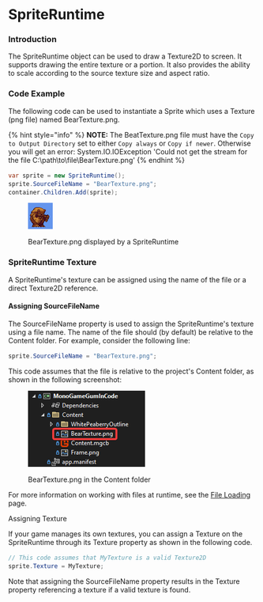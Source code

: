 # SpriteRuntime

### Introduction

The SpriteRuntime object can be used to draw a Texture2D to screen. It supports drawing the entire texture or a portion. It also provides the ability to scale according to the source texture size and aspect ratio.

### Code Example

The following code can be used to instantiate a Sprite which uses a Texture (png file) named BearTexture.png.

{% hint style="info" %}
**NOTE:** The BeatTexture.png file must have the `Copy to Output Directory` set to either `Copy always` or `Copy if newer`.  Otherwise you will get an error: System.IO.IOException 'Could not get the stream for the file C:\path\to\file\BearTexture.png'
{% endhint %}

```csharp
var sprite = new SpriteRuntime();
sprite.SourceFileName = "BearTexture.png";
container.Children.Add(sprite);
```

<figure><img src="../../.gitbook/assets/BearTextureOverBlueBackground.png" alt=""><figcaption><p>BearTexture.png displayed by a SpriteRuntime</p></figcaption></figure>

### SpriteRuntime Texture

A SpriteRuntime's texture can be assigned using the name of the file or a direct Texture2D reference.

#### Assigning SourceFileName

The SourceFileName property is used to assign the SpriteRuntime's texture using a file name. The name of the file should (by default) be relative to the Content folder. For example, consider the following line:

```csharp
sprite.SourceFileName = "BearTexture.png";
```

This code assumes that the file is relative to the project's Content folder, as shown in the following screenshot:

<figure><img src="../../.gitbook/assets/BearTexturePngInSolution.png" alt=""><figcaption><p>BearTexture.png in the Content folder</p></figcaption></figure>

For more information on working with files at runtime, see the [File Loading](../monogame/file-loading.md) page.

Assigning Texture

If your game manages its own textures, you can assign a Texture on the SpriteRuntime through its Texture property as shown in the following code.

```csharp
// This code assumes that MyTexture is a valid Texture2D
sprite.Texture = MyTexture;
```

Note that assigning the SourceFileName property results in the Texture property referencing a texture if a valid texture is found.
